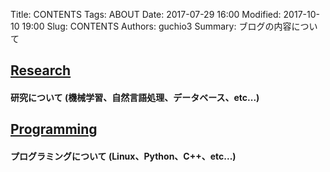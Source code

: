 Title: CONTENTS
Tags: ABOUT
Date: 2017-07-29 16:00
Modified: 2017-10-10 19:00
Slug: CONTENTS
Authors: guchio3
Summary: ブログの内容について

## [Research]({category}Research)
#### 研究について (機械学習、自然言語処理、データベース、etc...)
## [Programming]({category}Programming)
#### プログラミングについて (Linux、Python、C++、etc...)
